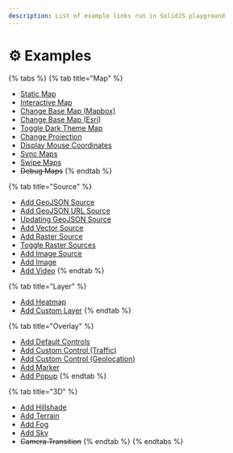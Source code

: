 ```yaml
---
description: List of example links run in SolidJS playground
---
```


# ⚙ Examples

{% tabs %}
{% tab title="Map" %}
* [Static Map](https://stackblitz.com/edit/solid-map-gl-static?embed=1&file=src%2FApp.tsx)
* [Interactive Map](https://stackblitz.com/edit/solid-map-gl-interactive?embed=1&file=src%2FApp.tsx)
* [Change Base Map (Mapbox)](https://stackblitz.com/edit/solid-map-gl-change-mb?embed=1&file=src%2FApp.tsx)
* [Change Base Map (Esri)](https://stackblitz.com/edit/solid-map-gl-change-esri?embed=1&file=src%2FApp.tsx)
* [Toggle Dark Theme Map](https://stackblitz.com/edit/solid-map-gl-dark-theme?embed=1&file=src%2FApp.tsx)
* [Change Projection](https://stackblitz.com/edit/solid-map-gl-projection?embed=1&file=src%2FApp.tsx)
* [Display Mouse Coordinates](https://stackblitz.com/edit/solid-map-gl-mouse?embed=1&file=src%2FApp.tsx)
* [Sync Maps](https://stackblitz.com/edit/solid-map-gl-sync?embed=1&file=src%2FApp.tsx)
* [Swipe Maps](https://stackblitz.com/edit/solid-map-gl-swipe?embed=1&file=src%2FApp.tsx)
* ~~Debug Maps~~
{% endtab %}

{% tab title="Source" %}
* [Add GeoJSON Source](https://stackblitz.com/edit/solid-map-gl-geojson?embed=1&file=src%2FApp.tsx)
* [Add GeoJSON URL Source](https://stackblitz.com/edit/solid-map-gl-url?embed=1&file=src%2FApp.tsx)
* [Updating GeoJSON Source](https://stackblitz.com/edit/solid-map-gl-update?embed=1&file=src%2FApp.tsx)
* [Add Vector Source](https://stackblitz.com/edit/solid-map-gl-vector?embed=1&file=src%2FApp.tsx)
* [Add Raster Source](https://stackblitz.com/edit/solid-map-gl-raster?embed=1&file=src%2FApp.tsx)
* [Toggle Raster Sources](https://stackblitz.com/edit/solid-map-gl-toggle-raster?embed=1&file=src%2FApp.tsx)
* [Add Image Source](https://stackblitz.com/edit/solid-map-gl-image-source?embed=1&file=src%2FApp.tsx)
* [Add Image](https://stackblitz.com/edit/solid-map-gl-image?embed=1&file=src%2FApp.tsx)
* [Add Video](https://stackblitz.com/edit/solid-map-gl-video?embed=1&file=src%2FApp.tsx)
{% endtab %}

{% tab title="Layer" %}
* [Add Heatmap](https://stackblitz.com/edit/solid-map-gl-heatmap?embed=1&file=src%2FApp.tsx)
* [Add Custom Layer](https://stackblitz.com/edit/solid-map-gl-custom-layer?embed=1&file=src%2FApp.tsx)
{% endtab %}

{% tab title="Overlay" %}
* [Add Default Controls](https://stackblitz.com/edit/solid-map-gl-controls?embed=1&file=src%2FApp.tsx)
* [Add Custom Control (Traffic)](https://stackblitz.com/edit/solid-map-gl-traffic?embed=1&file=src%2FApp.tsx)
* [Add Custom Control (Geolocation)](https://stackblitz.com/edit/solid-map-gl-geolocate?embed=1&file=src%2FApp.tsx)
* [Add Marker](https://stackblitz.com/edit/solid-map-gl-marker?embed=1&file=src%2FApp.tsx)
* [Add Popup](https://stackblitz.com/edit/solid-map-gl-popup?embed=1&file=src%2FApp.tsx)
{% endtab %}

{% tab title="3D" %}
* [Add Hillshade](https://stackblitz.com/edit/solid-map-gl-hillshade?embed=1&file=src%2FApp.tsx)
* [Add Terrain](https://stackblitz.com/edit/solid-map-gl-terrain?embed=1&file=src%2FApp.tsx)
* [Add Fog](https://stackblitz.com/edit/solid-map-gl-fog?embed=1&file=src%2FApp.tsx)
* [Add Sky](https://stackblitz.com/edit/solid-map-gl-sky?embed=1&file=src%2FApp.tsx)
* ~~Camera Transition~~
{% endtab %}
{% endtabs %}
